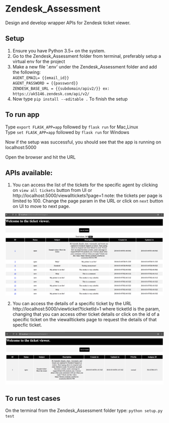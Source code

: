 # Zendesk_Assessment
Design and develop wrapper APIs for Zendesk ticket viewer.

## Setup
 1. Ensure you have Python 3.5+ on the system.
 2. Go to the Zendesk_Assessment folder from terminal, preferably setup a virtual env for the project
 3. Make a new file '.env' under the Zendesk_Assessment folder and add the following:\
        `AGENT_EMAIL= {{email_id}}`\
        `AGENT_PASSWORD = {{password}}`\
         `ZENDESK_BASE_URL = {{subdomain/apiv2/}} ex: https://ak5146.zendesk.com/api/v2/`
 4. Now type `pip install --editable .` 
  To finish the setup
 
 ## To run app
 Type `export FLASK_APP=app` followed by `flask run` for Mac,Linux\
 Type `set FLASK_APP=app` followed by `flask run` for Windows
 
 Now if the setup was successful, you should see that the app is running on localhost:5000
 
 Open the browser and hit the URL
 
 ## APIs available:
 1. You can access the list of the tickets for the specific agent by clicking on `view all tickets` button from UI or
  http://localhost:5000/viewalltickets?page=1 
  note: the tickets per page is limited to 100. Change the page param in the URL or click on `next` button on UI to move to next page.
  
![Alt text](/snapshots/snap_allticketsVIEW.png)
  
  2. You can access the details of a specific ticket by the URL http://localhost:5000/viewticket?ticketId=1 
     where ticketId is the param, changing that you can access other ticket details or click on the id of a specific ticket on the viewalltickets page to request the details of that specfic ticket.
 
 ![Alt text](/snapshots/snap_ticketDetailsVIEW.png)
 
 ## To run test cases
 On the terminal from the Zendesk_Assessment folder type:
  `python setup.py test`
  



